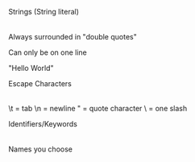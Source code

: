Strings (String literal)
######

Always surrounded in "double quotes"

Can only be on one line

"Hello World"

Escape Characters
######

\t = tab
\n = newline
\" = quote character
\\ = one slash

Identifiers/Keywords
######

Names you choose


